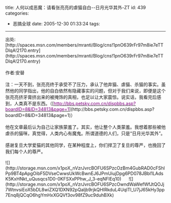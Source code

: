 title: 人何以成恶魔：请看张亮亮的虐猫自白--日月光华其外-ZT
id: 439
categories:
  - 恶搞全球
date: 2005-12-30 01:33:24
tags:
---

<div id="msgcns!9697D6160EFEBC17!506" class="bvMsg"><div>出处:[http://spaces.msn.com/members/mranti/Blog/cns!1pnO639rFr97m8ie7eTTDIqA!2170.entry](http://spaces.msn.com/members/mranti/Blog/cns!1pnO639rFr97m8ie7eTTDIqA!2170.entry)</div>
<div> </div>
<div>作者:安替</div>
<div> </div>
<div>注：一天不到，张亮亮终于承受不了压力，承认了他弃猫、虐猫、杀猫的事实。虽然他的同学指出，他的自白依然有隐藏事实的问题，但对于我们来说，即便是这个张亮亮挤牙膏挤出来的被掩饰的真相，也足以让大家震惊。说实话，我看完后感到，人类真不是东西。（[<u><font color="#800080">http://bbs.petsky.com.cn/dispbbs.asp?boardID=8&amp;ID=34813&amp;page=1</font></u>](http://bbs.petsky.com.cn/dispbbs.asp?boardID=8&amp;ID=34813&amp;page=1)）</div>
<div> </div>
<div>
<div>他在文章最后认为自己让家族蒙羞了。其实，他让整个人类蒙羞。我想着那些被他虐杀的猫咪，真觉得，人类内心有魔鬼。所谓道德的人们，只是“日月光华其外”。</div>
<div> </div>
<div>感谢复旦大学爱猫的其他同学，在某种程度上，你们捍卫了复旦的尊严，也挽回了我们每个人的尊严。</div>
<div> </div>
<div>![](http://storage.msn.com/x1poX_nVzrJvrcBOFU6SPzcOzBm4GubRAD0cFShlPp9BT4pApgOibF5DVseCwwsUkWcBwnEJ6JPmUiujDpg6PD078JBbl1LAdsK5KxHNkt_uQusqcs1D0-0KFSXxPPhw_J_3-eqNFlEq10)      ![](http://storage.msn.com/x1poX_nVzrJvrcBOFU6SPzcOwndWaWefWfJtQOJj7WtnvsiEoX5bDL8wiZXQ1DXN92pQaljb9rjkQHIRkduL4UqlTl_U7jJ65kHy3pp7Enq8jQCqO6hgYmHxXGQVf3ov98fZ9uc9duhBXk)</div>
<div> </div></div></div>